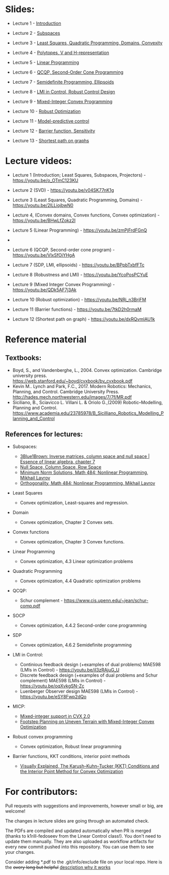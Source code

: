 # Slides:
* Lecture 1 - [Introduction](https://github.com/SergeiSa/Computational-Intelligence-2024/tree/main/Slides/Introduction)
* Lecture 2 - [Subspaces](https://github.com/SergeiSa/Computational-Intelligence-2024/tree/main/Slides/Subspaces)

* Lecture 3 - [Least Squares, Quadratic Programming, Domains, Convexity](https://github.com/SergeiSa/Computational-Intelligence-Slides-Spring-2023/tree/main/Slides/LeastSquares2QuadraticProgramming_Convexity)
* Lecture 4 - [Polytopes, V and H-representation](https://github.com/SergeiSa/Computational-Intelligence-Slides-Spring-2023/tree/main/Slides/H_representation)
* Lecture 5 - [Linear Programming](https://github.com/SergeiSa/Computational-Intelligence-Slides-Spring-2023/tree/main/Slides/Linear_Programming)
* Lecture 6 - [QCQP, Second-Order Cone Programming](https://github.com/SergeiSa/Computational-Intelligence-Slides-Spring-2023/tree/main/Slides/QCQP_SOCP)
* Lecture 7 - [Semidefinite Programming, Ellipsoids](https://github.com/SergeiSa/Computational-Intelligence-Slides-Spring-2023/tree/main/Slides/SDP)
* Lecture 8 - [LMI in Control, Robust Control Design](https://github.com/SergeiSa/Computational-Intelligence-Slides-Spring-2023/tree/main/Slides/LMI_Control)
* Lecture 9 - [Mixed-Integer Convex Programming](https://github.com/SergeiSa/Computational-Intelligence-Slides-Spring-2023/tree/main/Slides/MICP)
* Lecture 10 - [Robust Optimization](https://github.com/SergeiSa/Computational-Intelligence-Slides-Spring-2023/tree/main/Slides/MiniMax)
* Lecture 11 - [Model-predictive control](https://github.com/SergeiSa/Computational-Intelligence-Slides-Spring-2023/tree/main/Slides/MPC)
* Lecture 12 - [Barrier function, Sensitivity](https://github.com/SergeiSa/Computational-Intelligence-Slides-Spring-2023/tree/main/Slides/BarrierFunctions)
* Lecture 13 - [Shortest path on graphs](https://github.com/SergeiSa/Computational-Intelligence-Slides-Spring-2023/tree/main/Slides/Extra_SPP)

# Lecture videos:

* Lecture 1 (Introduction; Least Squares, Subspaces, Projectors) - https://youtu.be/o_OTmC123KU
* Lecture 2 (SVD) - https://youtu.be/v04SK77nK1g
* Lecture 3 (Least Squares, Quadratic Programming, Domains) - https://youtu.be/2lLLiojbwN0
* Lecture 4, (Convex domains, Convex functions, Convex optimization) - https://youtu.be/BHwLfZokz2I
* Lecture 5 (Linear Programming) - https://youtu.be/zmPjFrdFGnQ

* 
* Lecture 6 (QCQP, Second-order cone program) - https://youtu.be/VlxSfOiYHgA
* Lecture 7 (SDP, LMI, ellipsoids) - https://youtu.be/BPpbTxbfFTc
* Lecture 8 (Robustness and LMI) - https://youtu.be/YcoPosPCYuE
* Lecture 9 (Mixed Integer Convex Programming) - https://youtu.be/QDk5AF7j3Ak
* Lecture 10 (Robust optimization) - https://youtu.be/NRj_n3BrjFM
* Lecture 11 (Barrier functions) - https://youtu.be/7tkD2h0rmaM
* Lecture 12 (Shortest path on graph) - https://youtu.be/dxRQvmlAU1k

# Reference material

## Textbooks:
* Boyd, S., and Vandenberghe, L., 2004. Convex optimization. Cambridge university press. https://web.stanford.edu/~boyd/cvxbook/bv_cvxbook.pdf
* Kevin M.. Lynch and Park, F.C., 2017. Modern Robotics: Mechanics, Planning, and Control. Cambridge University Press. http://hades.mech.northwestern.edu/images/7/7f/MR.pdf
* Siciliano, B., Sciavicco L. Villani L. & Oriolo G.,(2009) Robotic–Modelling, Planning and Control. https://www.academia.edu/23785978/B_Sicilliano_Robotics_Modelling_Planning_and_Control

## References for lectures:

* Subspaces: 
    - [3Blue1Brown: Inverse matrices, column space and null space | Essence of linear algebra, chapter 7](https://www.youtube.com/watch?v=uQhTuRlWMxw)
    - [Null Space, Column Space, Row Space](http://ksuweb.kennesaw.edu/~plaval/math3260/rowcolspaces.pdf)
    - [Minimum Norm Solutions, Math 484: Nonlinear Programming, Mikhail Lavrov](https://faculty.math.illinois.edu/~mlavrov/docs/484-spring-2019/ch4lec4.pdf)
    - [Orthogonality, Math 484: Nonlinear Programming, Mikhail Lavrov](https://faculty.math.illinois.edu/~mlavrov/docs/484-spring-2019/ch4lec3.pdf)

* Least Squares
    - Convex optimization, Least-squares and regression.

* Domain
    - Convex optimization, Chapter 2 Convex sets.

* Convex functions
    - Convex optimization, Chapter 3 Convex functions.
    
* Linear Programming
    - Convex optimization, 4.3 Linear optimization problems

* Quadratic Programming
    - Convex optimization, 4.4 Quadratic optimization problems

* QCQP:
    - Schur complement - https://www.cis.upenn.edu/~jean/schur-comp.pdf

* SOCP
    - Convex optimization, 4.4.2 Second-order cone programming

* SDP
    - Convex optimization, 4.6.2 Semidefinite programming
    
* LMI in Control:
    - Continious feedback design (+examples of dual problems) MAE598 (LMIs in Control) - https://youtu.be/iI3zRAjuG_U
    - Discrete feedback design (+examples of dual problems and Schur complement) MAE598 (LMIs in Control) - https://youtu.be/oqXvkgSN-Zc
    - Luenberger Observer design MAE598 (LMIs in Control) - https://youtu.be/eSY8Fwp2dQo

* MICP:
    - [Mixed-integer support in CVX 2.0](http://cvxr.com/news/2012/08/midcp/)
    - [Footstep Planning on Uneven Terrain with Mixed-Integer Convex
Optimization](https://groups.csail.mit.edu/robotics-center/public_papers/Deits14a.pdf)

* Robust convex programming
    - Convex optimization, Robust linear programming
    
* Barrier functions, KKT conditions, interior point methods
    - [Visually Explained, The Karush–Kuhn–Tucker (KKT) Conditions and the Interior Point Method for Convex Optimization](https://youtu.be/uh1Dk68cfWs)



# For contributors:

Pull requests with suggestions and improvements, however small or big, are welcome!

The changes in lecture slides are going through an automated check.

The PDFs are compiled and updated automatically when PR is merged (thanks to k1rill-fedoseev from the Linear Control class!). You don't need to update them manually. They are also uploaded as workflow artifacts for every new commit pushed into this repository. You can use them to see your changes.
 
Consider adding \*.pdf to the .git/info/exclude file on your local repo. Here is the ~~overy long but helpful~~ [description why it works](https://medium.com/@dave_lunny/exclude-files-from-git-without-committing-changes-to-gitignore-986fa712e78d)
